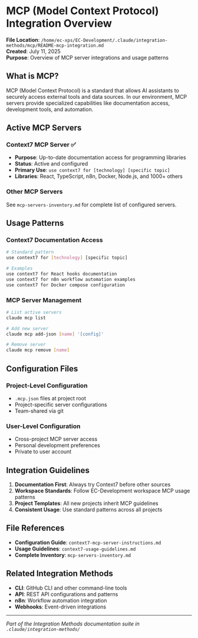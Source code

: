 # MCP (Model Context Protocol) Integration Overview

**File Location**: `/home/ec-xps/EC-Development/.claude/integration-methods/mcp/README-mcp-integration.md`  
**Created**: July 11, 2025  
**Purpose**: Overview of MCP server integrations and usage patterns

## What is MCP?

MCP (Model Context Protocol) is a standard that allows AI assistants to securely access external tools and data sources. In our environment, MCP servers provide specialized capabilities like documentation access, development tools, and automation.

## Active MCP Servers

### Context7 MCP Server ✅
- **Purpose**: Up-to-date documentation access for programming libraries
- **Status**: Active and configured
- **Primary Use**: `use context7 for [technology] [specific topic]`
- **Libraries**: React, TypeScript, n8n, Docker, Node.js, and 1000+ others

### Other MCP Servers
See `mcp-servers-inventory.md` for complete list of configured servers.

## Usage Patterns

### Context7 Documentation Access
```bash
# Standard pattern
use context7 for [technology] [specific topic]

# Examples
use context7 for React hooks documentation
use context7 for n8n workflow automation examples
use context7 for Docker compose configuration
```

### MCP Server Management
```bash
# List active servers
claude mcp list

# Add new server
claude mcp add-json [name] '[config]'

# Remove server
claude mcp remove [name]
```

## Configuration Files

### Project-Level Configuration
- `.mcp.json` files at project root
- Project-specific server configurations
- Team-shared via git

### User-Level Configuration  
- Cross-project MCP server access
- Personal development preferences
- Private to user account

## Integration Guidelines

1. **Documentation First**: Always try Context7 before other sources
2. **Workspace Standards**: Follow EC-Development workspace MCP usage patterns
3. **Project Templates**: All new projects inherit MCP guidelines
4. **Consistent Usage**: Use standard patterns across all projects

## File References

- **Configuration Guide**: `context7-mcp-server-instructions.md`
- **Usage Guidelines**: `context7-usage-guidelines.md` 
- **Complete Inventory**: `mcp-servers-inventory.md`

## Related Integration Methods

- **CLI**: GitHub CLI and other command-line tools
- **API**: REST API configurations and patterns
- **n8n**: Workflow automation integration
- **Webhooks**: Event-driven integrations

---

*Part of the Integration Methods documentation suite in `.claude/integration-methods/`*